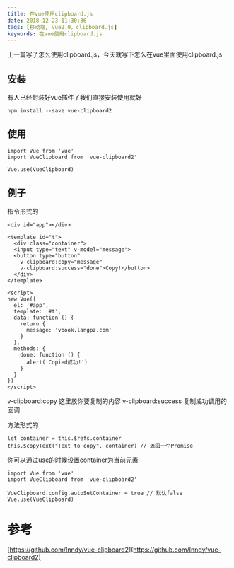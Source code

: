 ```yaml
---
title: 在vue使用clipboard.js
date: 2018-12-23 11:30:36
tags: [移动端, vue2.0，clipboard.js]
keywords: 在vue使用clipboard.js
---
```


上一篇写了怎么使用clipboard.js，今天就写下怎么在vue里面使用clipboard.js
<!--more-->

## 安装
有人已经封装好vue插件了我们直接安装使用就好
```
npm install --save vue-clipboard2
```

## 使用
```
import Vue from 'vue'
import VueClipboard from 'vue-clipboard2'

Vue.use(VueClipboard)
```

## 例子
指令形式的
```
<div id="app"></div>

<template id="t">
  <div class="container">
  <input type="text" v-model="message">
  <button type="button"
    v-clipboard:copy="message"
    v-clipboard:success="done">Copy!</button>
  </div>
</template>

<script>
new Vue({
  el: '#app',
  template: '#t',
  data: function () {
    return {
      message: 'vbook.langpz.com'
    }
  },
  methods: {
    done: function () {
      alert('Copied成功!')
    }
  }
})
</script>
```
v-clipboard:copy  这里放你要复制的内容
v-clipboard:success  复制成功调用的回调


方法形式的
```
let container = this.$refs.container
this.$copyText("Text to copy", container) // 返回一个Promise
```
你可以通过use的时候设置container为当前元素
```
import Vue from 'vue'
import VueClipboard from 'vue-clipboard2'

VueClipboard.config.autoSetContainer = true // 默认false
Vue.use(VueClipboard)
```


# 参考
[https://github.com/Inndy/vue-clipboard2](https://github.com/Inndy/vue-clipboard2)
